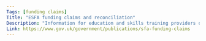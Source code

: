 ```yaml
---
Tags: [funding claims]
Title: "ESFA funding claims and reconciliation"
Description: "Information for education and skills training providers on submitting a funding claim to ESFA."
Link: https://www.gov.uk/government/publications/sfa-funding-claims
---
```

